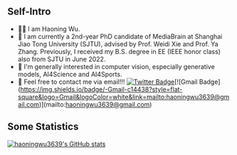 ## Self-Intro 

- 🧑‍💻 I am Haoning Wu.
- 🌱 I am currently a 2nd-year PhD candidate of MediaBrain at Shanghai Jiao Tong University (SJTU), advised by Prof. Weidi Xie and Prof. Ya Zhang. Previously, I received my B.S. degree in EE (IEEE honor class) also from SJTU in June 2022.
- 💬 I'm generally interested in computer vision, especially generative models, AI4Science and AI4Sports.
- 📧 Feel free to contact me via email!!!
[![Twitter Badge](https://img.shields.io/badge/-twitter-blue?style=flat-square&logo=Twitter&logoColor=white&link=)](https://twitter.com/HaoningWu_)[![Gmail Badge](https://img.shields.io/badge/-Gmail-c14438?style=flat-square&logo=Gmail&logoColor=white&link=mailto:haoningwu3639@gmail.com)](mailto:haoningwu3639@gmail.com)

## Some Statistics

[![haoningwu3639's GitHub stats](https://github-readme-stats.vercel.app/api?username=haoningwu3639&count_private=true&rank_icon=github&theme=dracula)](https://github.com/haoningwu3639)
<!--
**haoningwu3639/haoningwu3639** is a ✨ _special_ ✨ repository because its `README.md` (this file) appears on your GitHub profile.

Here are some ideas to get you started:

- 🔭 I’m currently working on ...
- 🌱 I’m currently learning ...
- 👯 I’m looking to collaborate on ...
- 🤔 I’m looking for help with ...
- 💬 Ask me about ...
- 📫 How to reach me: ...
- 😄 Pronouns: ...
- ⚡ Fun fact: ...
-->
